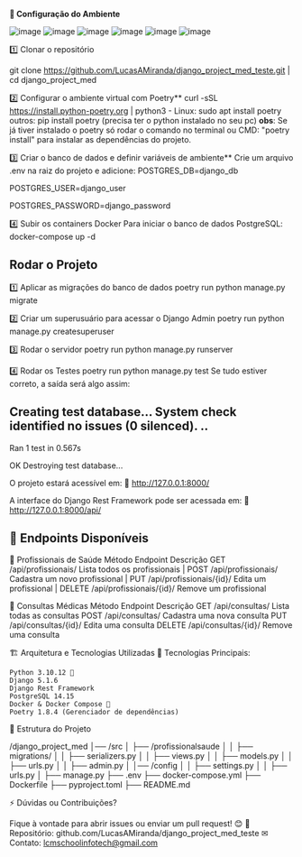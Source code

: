 **🚀 Configuração do Ambiente**

![image](https://github.com/user-attachments/assets/4c0cc55f-1c71-456f-8c3e-529c84d9a9d1)
![image](https://github.com/user-attachments/assets/f255fd7a-e313-4373-b875-01c62755d645)
![image](https://github.com/user-attachments/assets/4092c711-cbee-46b8-a7cf-8c3ee90aa61c)
![image](https://github.com/user-attachments/assets/28be7f4d-026e-4e9f-ac8c-fc6c7c4815e5)
![image](https://github.com/user-attachments/assets/8cea1fa3-b360-46a7-8ae4-c6fc7708d63e)
![image](https://github.com/user-attachments/assets/6717486d-9923-40e8-8a5a-1302e959dae9)



1️⃣ Clonar o repositório

git clone https://github.com/LucasAMiranda/django_project_med_teste.git |
cd django_project_med 

2️⃣ Configurar o ambiente virtual com Poetry**
curl -sSL https://install.python-poetry.org | python3 -
Linux: sudo apt install poetry
outros: pip install poetry (precisa ter o python instalado no seu pc)
**obs**: Se já tiver instalado o poetry só rodar o comando no terminal ou CMD: "poetry install" para instalar as dependências do projeto.

3️⃣ Criar o banco de dados e definir variáveis de ambiente**
Crie um arquivo .env na raiz do projeto e adicione:
POSTGRES_DB=django_db

POSTGRES_USER=django_user

POSTGRES_PASSWORD=django_password

4️⃣ Subir os containers Docker
Para iniciar o banco de dados PostgreSQL:
docker-compose up -d

## **Rodar o Projeto**
1️⃣ Aplicar as migrações do banco de dados
poetry run python manage.py migrate

2️⃣ Criar um superusuário para acessar o Django Admin
poetry run python manage.py createsuperuser

3️⃣ Rodar o servidor
poetry run python manage.py runserver

4️⃣ Rodar os Testes
poetry run python manage.py test
Se tudo estiver correto, a saída será algo assim:

Creating test database...
System check identified no issues (0 silenced).
..
----------------------------------------------------------------------
Ran 1 test in 0.567s

OK
Destroying test database...


O projeto estará acessível em:
🔗 http://127.0.0.1:8000/

A interface do Django Rest Framework pode ser acessada em:
🔗 http://127.0.0.1:8000/api/

## **📜 Endpoints Disponíveis**
🔹 Profissionais de Saúde
Método	Endpoint	Descrição
GET	/api/profissionais/	Lista todos os profissionais |
POST	/api/profissionais/	Cadastra um novo profissional |
PUT	/api/profissionais/{id}/	Edita um profissional |
DELETE	/api/profissionais/{id}/	Remove um profissional

🔹 Consultas Médicas
Método	Endpoint	Descrição
GET	/api/consultas/	Lista todas as consultas
POST	/api/consultas/	Cadastra uma nova consulta
PUT	/api/consultas/{id}/	Edita uma consulta
DELETE	/api/consultas/{id}/	Remove uma consulta

🏗 Arquitetura e Tecnologias Utilizadas
📌 Tecnologias Principais:

    Python 3.10.12 🐍
    Django 5.1.6
    Django Rest Framework
    PostgreSQL 14.15
    Docker & Docker Compose 🐳
    Poetry 1.8.4 (Gerenciador de dependências)

📂 Estrutura do Projeto

/django_project_med
│── /src
│   ├── /profissionalsaude
│   │   ├── migrations/
│   │   ├── serializers.py
│   │   ├── views.py
│   │   ├── models.py
│   │   ├── urls.py
│   │   ├── admin.py
│   │── /config
│   │   ├── settings.py
│   │   ├── urls.py
│   ├── manage.py
├── .env
├── docker-compose.yml
├── Dockerfile
├── pyproject.toml
├── README.md


⚡ Dúvidas ou Contribuições?

Fique à vontade para abrir issues ou enviar um pull request! 😊
🔗 Repositório: github.com/LucasAMiranda/django_project_med_teste
✉ Contato: lcmschoolinfotech@gmail.com
